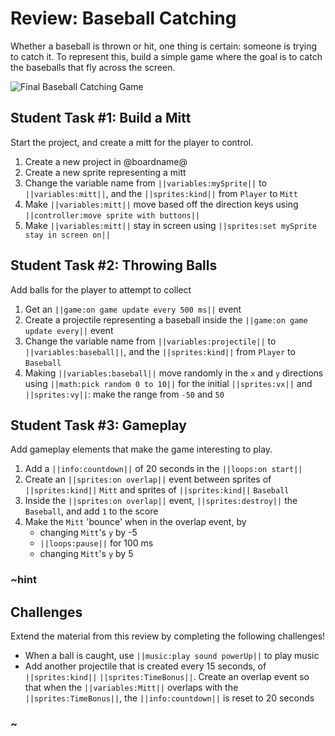 # Review: Baseball Catching

Whether a baseball is thrown or hit, one thing is certain: someone is trying to catch it. To represent this, build a simple game where the goal is to catch the baseballs that fly across the screen.

![Final Baseball Catching Game](/static/courses/csintro1/review/baseball-catching.gif)

## Student Task #1: Build a Mitt

Start the project, and create a mitt for the player to control.

1. Create a new project in @boardname@
2. Create a new sprite representing a mitt
3. Change the variable name from ``||variables:mySprite||`` to ``||variables:mitt||``, and the ``||sprites:kind||`` from ``Player`` to ``Mitt``
4. Make ``||variables:mitt||`` move based off the direction keys using ``||controller:move sprite with buttons||``
5. Make ``||variables:mitt||`` stay in screen using ``||sprites:set mySprite stay in screen on||``

## Student Task #2: Throwing Balls

Add balls for the player to attempt to collect

1. Get an ``||game:on game update every 500 ms||`` event
2. Create a projectile representing a baseball inside the ``||game:on game update every||`` event
3. Change the variable name from ``||variables:projectile||`` to ``||variables:baseball||``, and the ``||sprites:kind||`` from ``Player`` to ``Baseball``
4. Making ``||variables:baseball||`` move randomly in the ``x`` and ``y`` directions using ``||math:pick random 0 to 10||`` for the initial ``||sprites:vx||`` and ``||sprites:vy||``: make the range from `-50` and `50`

## Student Task #3: Gameplay

Add gameplay elements that make the game interesting to play.

1. Add a ``||info:countdown||`` of 20 seconds in the ``||loops:on start||``
2. Create an ``||sprites:on overlap||`` event between sprites of ``||sprites:kind||`` ``Mitt`` and sprites of ``||sprites:kind||`` ``Baseball``
3. Inside the ``||sprites:on overlap||`` event, ``||sprites:destroy||`` the ``Baseball``, and add `1` to the score
4. Make the ``Mitt`` 'bounce' when in the overlap event, by
    * changing ``Mitt``'s ``y`` by -5
    * ``||loops:pause||`` for 100 ms
    * changing ``Mitt``'s ``y`` by 5

### ~hint

## Challenges

Extend the material from this review by completing the following challenges!

* When a ball is caught, use ``||music:play sound powerUp||`` to play music
* Add another projectile that is created every 15 seconds, of ``||sprites:kind||`` ``||sprites:TimeBonus||``. Create an overlap event so that when the ``||variables:Mitt||`` overlaps with the ``||sprites:TimeBonus||``, the ``||info:countdown||`` is reset to 20 seconds

### ~
